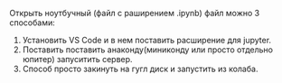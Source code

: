 Открыть ноутбучный (файл с раширением .ipynb) файл можно 3 способами:
1. Установить VS Code и в нем поставить расширение для jupyter.
2. Поставить поставить анаконду(миниконду или просто отдельно юпитер) запуситить сервер. 
3. Способ просто закинуть на гугл диск и запустить из колаба.

